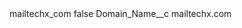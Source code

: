 <?xml version="1.0" encoding="UTF-8"?>
<CustomMetadata xmlns="http://soap.sforce.com/2006/04/metadata" xmlns:xsi="http://www.w3.org/2001/XMLSchema-instance" xmlns:xsd="http://www.w3.org/2001/XMLSchema">
    <label>mailtechx_com</label>
    <protected>false</protected>
    <values>
        <field>Domain_Name__c</field>
        <value xsi:type="xsd:string">mailtechx.com</value>
    </values>
</CustomMetadata>
